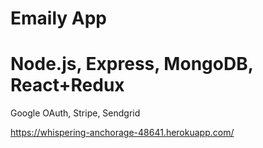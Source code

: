 # Emaily App 

# Node.js, Express, MongoDB, React+Redux
Google OAuth, Stripe, Sendgrid

https://whispering-anchorage-48641.herokuapp.com/